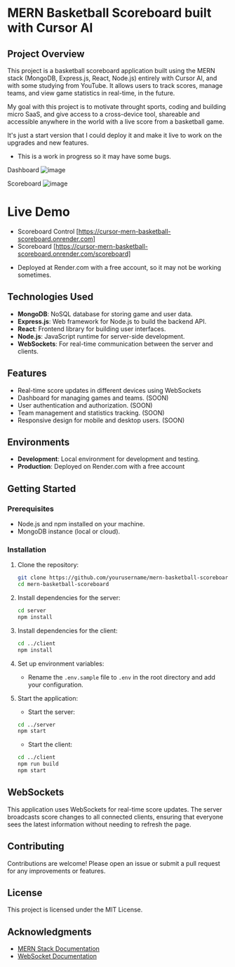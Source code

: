 # MERN Basketball Scoreboard built with Cursor AI

## Project Overview
This project is a basketball scoreboard application built using the MERN stack (MongoDB, Express.js, React, Node.js)  entirely with Cursor AI, and with some studying from YouTube. It allows users to track scores, manage teams, and view game statistics in real-time, in the future.

My goal with this project is to motivate throught sports, coding and building micro SaaS, and give access to a cross-device tool, shareable and accessible anywhere in the world with a live score from a basketball game.

It's just a start version that I could deploy it and make it live to work on the upgrades and new features.

* This is a work in progress so it may have some bugs.

Dashboard
![image](https://github.com/user-attachments/assets/62693e41-7412-46a8-a59b-64de7cf58142)

Scoreboard
![image](https://github.com/user-attachments/assets/ec8509d6-d9f2-4e16-8b21-9dffe9acfe68)

# Live Demo

- Scoreboard Control [https://cursor-mern-basketball-scoreboard.onrender.com]
- Scoreboard [https://cursor-mern-basketball-scoreboard.onrender.com/scoreboard]

* Deployed at Render.com with a free account, so it may not be working sometimes.

## Technologies Used
- **MongoDB**: NoSQL database for storing game and user data.
- **Express.js**: Web framework for Node.js to build the backend API.
- **React**: Frontend library for building user interfaces.
- **Node.js**: JavaScript runtime for server-side development.
- **WebSockets**: For real-time communication between the server and clients.

## Features
- Real-time score updates in different devices using WebSockets
- Dashboard for managing games and teams. (SOON)
- User authentication and authorization. (SOON)
- Team management and statistics tracking. (SOON)
- Responsive design for mobile and desktop users. (SOON)

## Environments
- **Development**: Local environment for development and testing.
- **Production**: Deployed on Render.com with a free account

## Getting Started
### Prerequisites
- Node.js and npm installed on your machine.
- MongoDB instance (local or cloud).

### Installation
1. Clone the repository:
   ```bash
   git clone https://github.com/yourusername/mern-basketball-scoreboard.git
   cd mern-basketball-scoreboard
   ```

2. Install dependencies for the server:
   ```bash
   cd server
   npm install
   ```

3. Install dependencies for the client:
   ```bash
   cd ../client
   npm install
   ```

4. Set up environment variables:
   - Rename the `.env.sample` file to `.env` in the root directory and add your configuration.

5. Start the application:
   - Start the server:
   ```bash
   cd ../server
   npm start
   ```
   - Start the client:
   ```bash
   cd ../client
   npm run build
   npm start
   ```

## WebSockets
This application uses WebSockets for real-time score updates. The server broadcasts score changes to all connected clients, ensuring that everyone sees the latest information without needing to refresh the page.

## Contributing
Contributions are welcome! Please open an issue or submit a pull request for any improvements or features.

## License
This project is licensed under the MIT License.

## Acknowledgments
- [MERN Stack Documentation](https://www.mongodb.com/mern-stack)
- [WebSocket Documentation](https://developer.mozilla.org/en-US/docs/Web/API/WebSockets_API)
